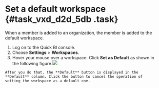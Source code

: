 # Set a default workspace {#task_vxd_d2d_5db .task}

When a member is added to an organization, the member is added to the default workspace.

1.   Log on to the Quick BI console. 
2.  Choose **Settings** \> **Workspaces**. 
3.   Hover your mouse over a workspace. Click **Set as Default** as shown in the following figure.![](http://static-aliyun-doc.oss-cn-hangzhou.aliyuncs.com/assets/img/9161/15560097291129_en-US.png)

 

    After you do that, the **Default** button is displayed in the **Default** column. Click the button to cancel the operation of setting the workspace as a default one.


